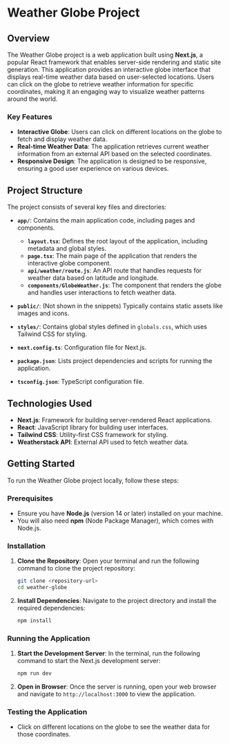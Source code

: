 # Weather Globe Project

## Overview

The Weather Globe project is a web application built using **Next.js**, a popular React framework that enables server-side rendering and static site generation. This application provides an interactive globe interface that displays real-time weather data based on user-selected locations. Users can click on the globe to retrieve weather information for specific coordinates, making it an engaging way to visualize weather patterns around the world.

### Key Features

- **Interactive Globe**: Users can click on different locations on the globe to fetch and display weather data.
- **Real-time Weather Data**: The application retrieves current weather information from an external API based on the selected coordinates.
- **Responsive Design**: The application is designed to be responsive, ensuring a good user experience on various devices.

## Project Structure

The project consists of several key files and directories:

- **`app/`**: Contains the main application code, including pages and components.

  - **`layout.tsx`**: Defines the root layout of the application, including metadata and global styles.
  - **`page.tsx`**: The main page of the application that renders the interactive globe component.
  - **`api/weather/route.js`**: An API route that handles requests for weather data based on latitude and longitude.
  - **`components/GlobeWeather.js`**: The component that renders the globe and handles user interactions to fetch weather data.

- **`public/`**: (Not shown in the snippets) Typically contains static assets like images and icons.

- **`styles/`**: Contains global styles defined in `globals.css`, which uses Tailwind CSS for styling.

- **`next.config.ts`**: Configuration file for Next.js.

- **`package.json`**: Lists project dependencies and scripts for running the application.

- **`tsconfig.json`**: TypeScript configuration file.

## Technologies Used

- **Next.js**: Framework for building server-rendered React applications.
- **React**: JavaScript library for building user interfaces.
- **Tailwind CSS**: Utility-first CSS framework for styling.
- **Weatherstack API**: External API used to fetch weather data.

## Getting Started

To run the Weather Globe project locally, follow these steps:

### Prerequisites

- Ensure you have **Node.js** (version 14 or later) installed on your machine.
- You will also need **npm** (Node Package Manager), which comes with Node.js.

### Installation

1. **Clone the Repository**:
   Open your terminal and run the following command to clone the project repository:

   ```bash
   git clone <repository-url>
   cd weather-globe
   ```

2. **Install Dependencies**:
   Navigate to the project directory and install the required dependencies:

   ```bash
   npm install
   ```

### Running the Application

1. **Start the Development Server**:
   In the terminal, run the following command to start the Next.js development server:

   ```bash
   npm run dev
   ```

2. **Open in Browser**:
   Once the server is running, open your web browser and navigate to `http://localhost:3000` to view the application.

### Testing the Application

- Click on different locations on the globe to see the weather data for those coordinates.
